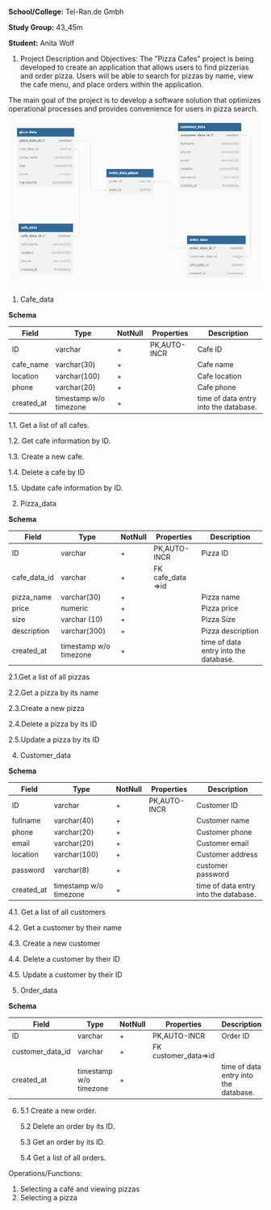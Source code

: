 **School/College:**   Tel-Ran.de Gmbh 

**Study Group:**  43_45m

**Student:**  Anita Wolf

1. Project Description and Objectives:
   The "Pizza Cafes" project is being developed to create an application that allows users to find pizzerias and order pizza. Users will be able to search for pizzas by name, view the cafe menu, and place orders within the application.

The main goal of the project is to develop a software solution that optimizes operational processes and provides convenience for users in pizza search.
![DbDiagramm.png](DbDiagramm.png)

1. Cafe_data

**Schema**

| Field     | Type                   | NotNull | Properties | Description   |
|-----------|------------------------| ------- |------------|---------------|
| ID        | varchar                | +       | PK,AUTO-INCR | Cafe ID       |
| cafe_name | varchar(30)            |+|            | Cafe name     |
| location  | varchar(100)           |+|            | Cafe location |
| phone     | varchar(20)            |+|            | Cafe phone    |
| created_at | timestamp w/o timezone |+|            |time of data entry into the database.            |

1.1. Get a list of all cafes.

1.2. Get cafe information by ID.

1.3. Create a new cafe.

1.4. Delete a cafe by ID

1.5. Update cafe information by ID.


2. Pizza_data

**Schema**

| Field        | Type                   |NotNull| Properties        | Description        |     
|--------------|------------------------| --- |-------------------|--------------------| 
| ID           | varchar                | +   | PK,AUTO-INCR      | Pizza ID           | 
| cafe_data_id | varchar                |+| FK cafe_data =>id |               |
| pizza_name   | varchar(30)            | +   |                   | Pizza name         |       
| price        | numeric                | +   |                   | Pizza price        |     
| size         | varchar (10)           | +   |                   | Pizza Size         |  
| description  | varchar(300)           | +   |                   | Pizza description  |  
| created_at   | timestamp w/o timezone |+|                   |   time of data entry into the database.                 |


2.1.Get a list of all pizzas

2.2.Get a pizza by its name

2.3.Create a new pizza

2.4.Delete a pizza by its ID

2.5.Update a pizza by its ID

4. Customer_data

**Schema**

| Field           | Type                   |NotNull| Properties   | Description       |     
|-----------------|------------------------| --- |--------------|-------------------| 
| ID              | varchar                | +   | PK,AUTO-INCR | Customer ID       |     
| fullname        | varchar(40)            | +   |              | Customer name     |       
| phone           | varchar(20)            | +   |              | Customer phone    |     
| email           | varchar(20)            | +   |              | Customer email    |  
| location        | varchar(100)           | +   |              | Customer address  |
| password | varchar(8)             | +   |              | customer password |
| created_at      | timestamp w/o timezone |+|              | time of data entry into the database.                  |


4.1. Get a list of all customers

4.2. Get a customer by their name

4.3. Create a new customer

4.4. Delete a customer by their ID

4.5. Update a customer by their ID


5. Order_data

**Schema**

| Field            | Type              |NotNull| Properties   | Description |     
|------------------|-------------------| --- |--------------|--| 
| ID               | varchar           | +   | PK,AUTO-INCR | Order ID |     
| customer_data_id | varchar           | +   | FK customer_data=>id |  |       
| created_at       | timestamp w/o timezone | +   |              |time of data entry into the database.  |     

6. 
   5.1 Create a new order.

   5.2 Delete an order by its ID.

   5.3 Get an order by its ID.

   5.4 Get a list of all orders.


Operations/Functions:

1. Selecting a café and viewing pizzas
2. Selecting a pizza




